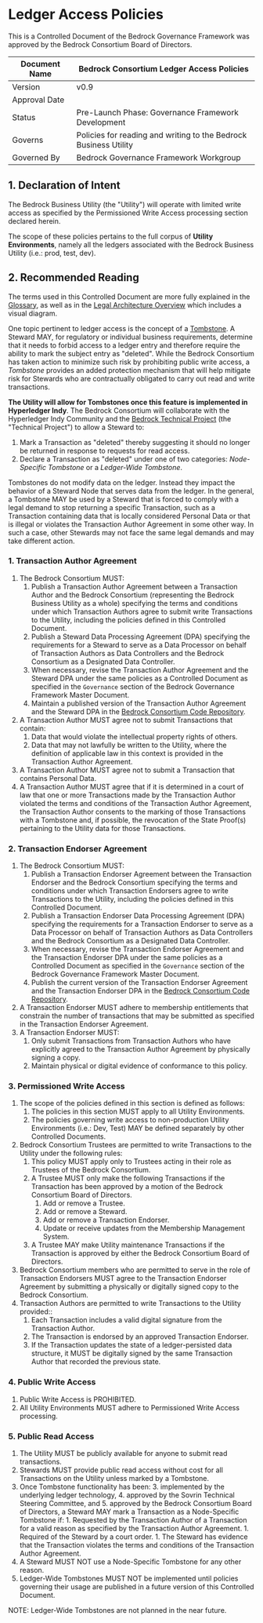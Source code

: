 # Ledger Access Policies

This is a Controlled Document of the Bedrock Governance Framework was approved by the Bedrock Consortium Board of Directors.

| Document Name |Bedrock Consortium Ledger Access Policies |
| --- | --- |
| Version | v0.9 |
| Approval Date | |
| Status | Pre-Launch Phase: Governance Framework Development |
| Governs | Policies for reading and writing to the Bedrock Business Utility|
| Governed By | Bedrock Governance Framework Workgroup |

## 1. Declaration of Intent
The Bedrock Business Utility (the "Utility") will operate with limited write access as specified by the Permissioned Write Access processing section declared herein.

The scope of these policies pertains to the full corpus of **Utility Environments**, namely all the ledgers associated with the Bedrock Business Utility (i.e.: prod, test, dev).

## 2. Recommended Reading
The terms used in this Controlled Document are more fully explained in the [Glossary](../gf_info/glossary.md), as well as in the [Legal Architecture Overview](../gf_legal/legal_arch.md) which includes a visual diagram.

One topic pertinent to ledger access is the concept of a [Tombstone](https://jira.hyperledger.org/browse/INDY-2082). A Steward MAY, for regulatory or individual business requirements, determine that it needs to forbid access to a ledger entry and therefore require the ability to mark the subject entry as "deleted". While the Bedrock Consortium has taken action to minimize such risk by prohibiting public write access, a *Tombstone* provides an added protection mechanism that will help mitigate risk for Stewards who are contractually obligated to carry out read and write transactions.

**The Utility will allow for Tombstones once this feature is implemented in Hyperledger Indy**. The Bedrock Consortium will collaborate with the Hyperledger Indy Community and the [Bedrock Technical Project](https://github.com/bedrock-consortium/tsc/) (the "Technical Project") to allow a Steward to:

1. Mark a Transaction as "deleted" thereby suggesting it should no longer be returned in response to requests for read access.
2. Declare a Transaction as "deleted" under one of two categories: *Node-Specific Tombstone* or a *Ledger-Wide Tombstone*.

Tombstones do not modify data on the ledger. Instead they impact the behavior of a Steward Node that serves data from the ledger. In the general, a Tombstone MAY be used by a Steward that is forced to comply with a legal demand to stop returning a specific Transaction, such as a Transaction containing data that is locally considered Personal Data or that is illegal or violates the Transaction Author Agreement in some other way. In such a case, other Stewards may not face the same legal demands and may take different action.

### 1. Transaction Author Agreement
1. The Bedrock Consortium MUST:
	1. Publish a Transaction Author Agreement between a Transaction Author and the Bedrock Consortium (representing the Bedrock Business Utility as a whole) specifying the terms and conditions under which Transaction Authors agree to submit write Transactions to the Utility, including the policies defined in this Controlled Document.
	1. Publish a Steward Data Processing Agreement (DPA) specifying the requirements for a Steward to serve as a Data Processor on behalf of Transaction Authors as Data Controllers and the Bedrock Consortium as a Designated Data Controller.
	1. When necessary, revise the Transaction Author Agreement and the Steward DPA under the same policies as a Controlled Document as specified in the ```Governance``` section of the Bedrock Governance Framework Master Document.
	1. Maintain a published version of the Transaction Author Agreement and the Steward DPA in the [Bedrock Consortium Code Repository](https://github.com/bedrock-consortium/bbu-gf/).
2. A Transaction Author MUST agree not to submit Transactions that contain:
	1. Data that would violate the intellectual property rights of others.
	1. Data that may not lawfully be written to the Utility, where the definition of applicable law in this context is provided in the Transaction Author Agreement.
3. A Transaction Author MUST agree not to submit a Transaction that contains Personal Data.
4. A Transaction Author MUST agree that if it is determined in a court of law that one or more Transactions made by the Transaction Author violated the terms and conditions of the Transaction Author Agreement, the Transaction Author consents to the marking of those Transactions with a Tombstone and, if possible, the revocation of the State Proof(s) pertaining to the Utility data for those Transactions.

### 2. Transaction Endorser Agreement
1. The Bedrock Consortium MUST:
	1. Publish a Transaction Endorser Agreement between the Transaction Endorser and the Bedrock Consortium specifying the terms and conditions under which Transaction Endorsers agree to write Transactions to the Utility, including the policies defined in this Controlled Document.
	1. Publish a Transaction Endorser Data Processing Agreement (DPA) specifying the requirements for a Transaction Endorser to serve as a Data Processor on behalf of Transaction Authors as Data Controllers and the Bedrock Consortium as a Designated Data Controller.
	1. When necessary, revise the Transaction Endorser Agreement and the Transaction Endorser DPA under the same policies as a Controlled Document as specified in the ```Governance``` section of the Bedrock Governance Framework Master Document.
	1. Publish the current version of the Transaction Endorser Agreement and the Transaction Endorser DPA in the [Bedrock Consortium Code Repository](https://github.com/bedrock-consortium/bbu-gf/).
2. A Transaction Endorser MUST adhere to membership entitlements that constrain the number of transactions that may be submitted as specified in the Transaction Endorser Agreement.
3. A Transaction Endorser MUST:
	1. Only submit Transactions from Transaction Authors who have explicitly agreed to the Transaction Author Agreement by physically signing a copy.
	1. Maintain physical or digital evidence of conformance to this policy.

### 3. Permissioned Write Access
1. The scope of the policies defined in this section is defined as follows:
	1. The policies in this section MUST apply to all Utility Environments.
	1. The policies governing write access to non-production Utility Environments (i.e.: Dev, Test) MAY be defined separately by other Controlled Documents.
2. Bedrock Consortium Trustees are permitted to write Transactions to the Utility under the following rules:
	1. 	This policy MUST apply only to Trustees acting in their role as Trustees of the Bedrock Consortium.
	1. 	A Trustee MUST only make the following Transactions if the Transaction has been approved by a motion of the Bedrock Consortium Board of Directors.
		1. 	Add or remove a Trustee.
		1. 	Add or remove a Steward.
		1. 	Add or remove a Transaction Endorser.
		1. 	Update or receive updates from the Membership Management System.
	1. 	A Trustee MAY make Utility maintenance Transactions if the Transaction is approved by either the Bedrock Consortium Board of Directors.
3. Bedrock Consortium members who are permitted to serve in the role of Transaction Endorsers MUST agree to the Transaction Endorser Agreement by submitting a physically or digitally signed copy to the Bedrock Consortium.
4. Transaction Authors are permitted to write Transactions to the Utility provided::
	1. Each Transaction includes a valid digital signature from the Transaction Author.
	1. The Transaction is endorsed by an approved Transaction Endorser.
	1. If the Transaction updates the state of a ledger-persisted data structure, it MUST be digitally signed by the same Transaction Author that recorded the previous state.

### 4. Public Write Access
1. Public Write Access is PROHIBITED.
2. All Utility Environments MUST adhere to Permissioned Write Access processing.

### 5. Public Read Access
1. The Utility MUST be publicly available for anyone to submit read transactions.
1. Stewards MUST provide public read access without cost for all Transactions on the Utility unless marked by a Tombstone.
1. Once Tombstone functionality has been:
	3. implemented by the underlying ledger technology,
	4. approved by the Sovrin Technical Steering Committee, and
	5. approved by the Bedrock Consortium Board of Directors, a Steward MAY mark a Transaction as a Node-Specific Tombstone if:
		1. Requested by the Transaction Author of a Transaction for a valid reason as specified by the Transaction Author Agreement.
		1. Required of the Steward by a court order.
		1. The Steward has evidence that the Transaction violates the terms and conditions of the Transaction Author Agreement.
1. A Steward MUST NOT use a Node-Specific Tombstone for any other reason.
1. Ledger-Wide Tombstones MUST NOT be implemented until policies governing their usage are published in a future version of this Controlled Document.

NOTE: Ledger-Wide Tombstones are not planned in the near future.
